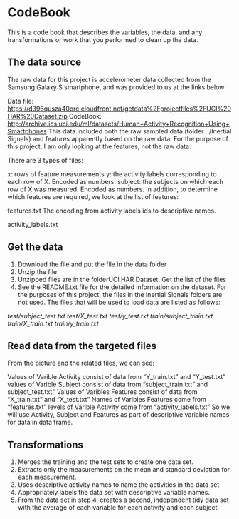 # CodeBook
This is a code book that describes the variables, the data, and any transformations or work that you performed to clean up the data.

## The data source

The raw data for this project is accelerometer data collected from the Samsung Galaxy S smartphone, and was provided to us at the links below:

Data file: https://d396qusza40orc.cloudfront.net/getdata%2Fprojectfiles%2FUCI%20HAR%20Dataset.zip
CodeBook: http://archive.ics.uci.edu/ml/datasets/Human+Activity+Recognition+Using+Smartphones
This data included both the raw sampled data (folder ../Inertial Signals) and features apparently based on the raw data. For the purpose of this project, I am only looking at the features, not the raw data.

There are 3 types of files:

x: rows of feature measurements
y: the activity labels corresponding to each row of X. Encoded as numbers.
subject: the subjects on which each row of X was measured. Encoded as numbers.
In addition, to determine which features are required, we look at the list of features:

features.txt
The encoding from activity labels ids to descriptive names.

activity_labels.txt

## Get the data
1. Download the file and put the file in the data folder
2. Unzip the file
3. Unzipped files are in the folderUCI HAR Dataset. Get the list of the files
4. See the README.txt file for the detailed information on the dataset. For the purposes of this project, the files in the Inertial Signals folders are not used. The files that will be used to load data are listed as follows:

*test/subject_test.txt*
*test/X_test.txt*
*test/y_test.txt*
*train/subject_train.txt*
*train/X_train.txt*
*train/y_train.txt*

## Read data from the targeted files
From the picture and the related files, we can see:

Values of Varible Activity consist of data from “Y_train.txt” and “Y_test.txt”
values of Varible Subject consist of data from “subject_train.txt” and subject_test.txt"
Values of Varibles Features consist of data from “X_train.txt” and “X_test.txt”
Names of Varibles Features come from “features.txt”
levels of Varible Activity come from “activity_labels.txt”
So we will use Activity, Subject and Features as part of descriptive variable names for data in data frame.

## Transformations
1. Merges the training and the test sets to create one data set.
2. Extracts only the measurements on the mean and standard deviation for each measurement.
3. Uses descriptive activity names to name the activities in the data set
4. Appropriately labels the data set with descriptive variable names.
5. From the data set in step 4, creates a second, independent tidy data set with the average of each variable for each activity and each subject.
